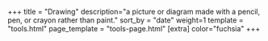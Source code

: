 +++
title = "Drawing"
description="a picture or diagram made with a pencil, pen, or crayon rather than paint."
sort_by = "date"
weight=1
template = "tools.html"
page_template = "tools-page.html"
[extra]
color="fuchsia"
+++
